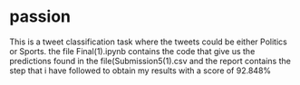 # passion
This is a tweet classification task where the tweets could be either Politics or Sports.
the file Final(1).ipynb contains the code that give us the predictions found in the file(Submission5(1).csv
and the report contains the step that i have followed to obtain my results with a score of 92.848%
